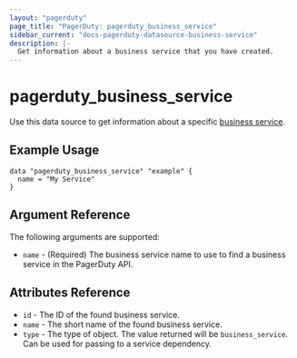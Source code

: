 ```yaml
---
layout: "pagerduty"
page_title: "PagerDuty: pagerduty_business_service"
sidebar_current: "docs-pagerduty-datasource-business-service"
description: |-
  Get information about a business service that you have created.
---
```


# pagerduty\_business\_service

Use this data source to get information about a specific [business service][1].

## Example Usage

```hcl
data "pagerduty_business_service" "example" {
  name = "My Service"
}
```

## Argument Reference

The following arguments are supported:

* `name` - (Required) The business service name to use to find a business service in the PagerDuty API.

## Attributes Reference
* `id` - The ID of the found business service.
* `name` - The short name of the found business service.
* `type` - The type of object. The value returned will be `business_service`. Can be used for passing to a service dependency.

[1]: https://api-reference.pagerduty.com/#!/Business_Services/get_business_services
